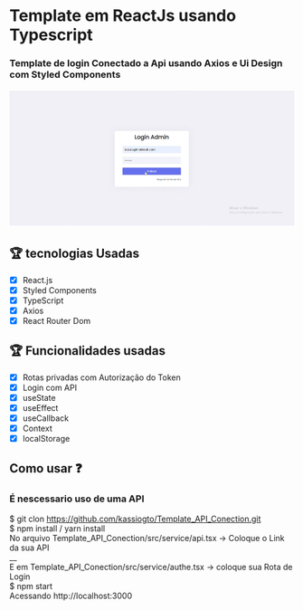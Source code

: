 
# Template em ReactJs usando Typescript
### Template de login Conectado a Api usando Axios e Ui Design com Styled Components 

![Template-gif](https://github.com/kassiogto/Template_API_Conection/blob/master/Webp.net-gifmaker.gif)

## :trophy: tecnologias Usadas
 - [x] React.js
 - [x] Styled Components
 - [x] TypeScript
 - [x] Axios
 - [x] React Router Dom

## :trophy: Funcionalidades usadas
 - [x] Rotas privadas com Autorização do Token
 - [x] Login com API
 - [x] useState
 - [x] useEffect
 - [x] useCallback
 - [x] Context
 - [x] localStorage

## Como usar :question:
### É nescessario uso de uma API
 
$ git clon https://github.com/kassiogto/Template_API_Conection.git
<br>
$ npm install / yarn install
<br>
No arquivo Template_API_Conection/src/service/api.tsx -> Coloque o Link da sua API
<br>
__
<br>
E em Template_API_Conection/src/service/authe.tsx -> coloque sua Rota de Login
<br>
$ npm start
<br>
Acessando http://localhost:3000

 
